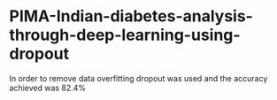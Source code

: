# PIMA-Indian-diabetes-analysis-through-deep-learning-using-dropout

In order to remove data overfitting dropout was used and the accuracy achieved was 82.4%
